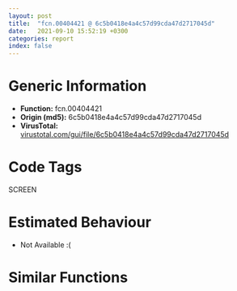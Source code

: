```yaml
---
layout: post
title:  "fcn.00404421 @ 6c5b0418e4a4c57d99cda47d2717045d"
date:   2021-09-10 15:52:19 +0300
categories: report
index: false
---
```


# Generic Information
- **Function:** fcn.00404421
- **Origin (md5):** 6c5b0418e4a4c57d99cda47d2717045d
- **VirusTotal:** [virustotal.com/gui/file/6c5b0418e4a4c57d99cda47d2717045d][virustotal_ref]

# Code Tags
<span class="tag" id="SCREEN">SCREEN</span>


# Estimated Behaviour
<ul><li class="bhv-desc" id="na">Not Available :(</li></ul>

# Similar Functions
<script type="text/javascript" src="https://www.gstatic.com/charts/loader.js"></script>
<script type="text/javascript">

    google.charts.load('current', {'packages':['corechart']});
    google.charts.setOnLoadCallback(drawChart);

    function drawChart() {
    var data = new google.visualization.DataTable();
        data.addColumn('number', 'X');
        data.addColumn('number', 'Y');
        data.addColumn({type: 'string', role: 'tooltip', 'p': {'html': true}});
        data.addColumn({'type': 'string', 'role': 'style'});
        
        data.addRows([
    [0, 0, '<b><a href="/report/fcn.00404421@6c5b0418e4a4c57d99cda47d2717045d">fcn.00404421</a><br>@6c5b0418e4a4c57d99cda47d2717045d</b><br>', 'point { fill-color: #e0440e; }'],

        ]);

    var options = {
        title: 'Similarity Plot',
        legend: 'none',
        colors: ['#dedbd9', '#e6693e', '#ec8f6e', '#f3b49f', '#f6c7b6'],
        tooltip: {isHtml: true, trigger: 'both'},
        explorer: {
        actions: ["dragToZoom", "rightClickToReset"],
        },
        chartArea: {
        width: '80%',
        height: '80%'
        },
        width: '100%',
        height: '100%'
    };

    var chart = new google.visualization.ScatterChart(document.getElementById('chart_div'));

    chart.draw(data, options);
    }
    
</script>


<div id="chart_div" style="width: 100%px; height: 100%;"></div>

# Disassembled Code
{% highlight nasm %}

push ebp
sub esp, 0x658
lea ebp, [esp-4]
mov eax, dword[0x43720c]
xor eax, ebp
mov dword[ebp+0x658], eax
push 0x80
mov eax, 0x42c7eb
call fcn.00408302
mov esi, dword[ebp+0x664]
mov ebx, ecx
mov dword[ebx+4], esi
call fcn.00406fa4
mov dword[ebp-0x20], eax
call fcn.0040711d
xor edi, edi
push 0x206
mov dword[ebp-0x14], eax
lea eax, [ebp+0x3a]
push edi
push eax
mov word[ebp+0x38], di
call fcn.00408570
push 0x42d5cc
lea eax, [ebp+0x38]
push 0x42d5b8
push eax
call fcn.00408482
add esp, 0x18
lea eax, [ebp+0x38]
push eax
push esi
call dword[sym.imp.USER32.dll_SetWindowTextW]
lea eax, [ebp-0x70]
push eax
push esi
call dword[sym.imp.USER32.dll_GetWindowRect]
mov eax, dword[ebp-0x70]
sub eax, dword[ebp-0x68]
push 1
add eax, dword[ebp-0x20]
push edi
cdq
sub eax, edx
mov ecx, eax
mov eax, dword[ebp-0x6c]
sub eax, dword[ebp-0x64]
push edi
add eax, dword[ebp-0x14]
sar ecx, 1
cdq
sub eax, edx
sar eax, 1
push eax
push ecx
push edi
push esi
call dword[sym.imp.USER32.dll_SetWindowPos]
cmp dword[ebx+0x20], 8
jb off.b186
mov eax, dword[ebx+0xc]
jmp off.b189
lea eax, [ebx+0xc]
mov esi, dword[sym.imp.USER32.dll_SetDlgItemTextW]
push eax
push 0x3ea
push dword[ebx+4]
call esi
push 1
push dword[ebx+0x5c]
push 0x3eb
push dword[ebx+4]
call dword[sym.imp.USER32.dll_SetDlgItemInt]
push 0x206
lea eax, [ebp+0x242]
push edi
push eax
mov word[ebp+0x240], di
call fcn.00408570
lea eax, [ebp+0x240]
push eax
push dword[ebx+0x60]
call fcn.00406d10
add esp, 0x14
lea eax, [ebp+0x240]
push eax
push 0x3ec
push dword[ebx+4]
call esi
cmp dword[ebx+0x3c], 8
jb off.b296
mov eax, dword[ebx+0x28]
jmp off.b299
lea eax, [ebx+0x28]
mov dword[ebp-0x3c], edi
mov dword[ebp-0x38], edi
mov dword[ebp-0x34], edi
lea ecx, [ebp-0x30]
push ecx
mov dword[ebp-4], edi
mov dword[ebp-0x30], 0x3001
push eax
jmp off.b379
push eax
lea ecx, [ebp-0x8c]
call fcn.004015ee
lea eax, [ebp-0x8c]
push eax
lea ecx, [ebp-0x40]
mov byte[ebp-4], 1
call fcn.00403ac4
push edi
push 1
lea ecx, [ebp-0x8c]
mov byte[ebp-4], 0
call fcn.0040115a
lea eax, [ebp-0x30]
push eax
push edi
call fcn.00409148
cmp eax, edi
pop ecx
pop ecx
jne off.b325
push 0x42d2c8
lea ecx, [ebp]
call fcn.004015ee
lea eax, [ebp-0x40]
push eax
push dword[ebp-0x3c]
lea ecx, [ebp-0x1c]
mov byte[ebp-4], 2
mov dword[ebp-0x10], edi
call fcn.00401c5f
jmp off.b516
cmp dword[ebp+0x14], 0x41
ja off.b547
cmp dword[ebp-0x10], 0xf
jge off.b547
lea ecx, [ebp-0x1c]
call fcn.0040180e
cmp dword[eax+0x18], 8
jb off.b458
mov eax, dword[eax+4]
jmp off.b461
add eax, 4
push 0x42d2c8
lea ecx, [ebp]
mov dword[ebp-0x14], eax
call fcn.00401cf5
test eax, eax
je off.b494
push 0x42d5b4
lea ecx, [ebp]
call fcn.00401610
push dword[ebp-0x14]
lea ecx, [ebp]
call fcn.00401610
inc dword[ebp-0x10]
lea ecx, [ebp-0x1c]
call fcn.0040182f
lea eax, [ebp-0x40]
push eax
push dword[ebp-0x38]
lea ecx, [ebp-0x2c]
call fcn.00401c5f
lea eax, [ebp-0x2c]
push eax
lea ecx, [ebp-0x1c]
call fcn.004074d4
test al, al
je off.b427
push 0x42d5ac
lea ecx, [ebp]
call fcn.00401610
cmp dword[ebp+0x18], 8
mov eax, dword[ebp+4]
jae off.b572
lea eax, [ebp+4]
push eax
push 0x3ed
push dword[ebx+4]
call esi
push 0x42d2c8
lea ecx, [ebp+0x1c]
call fcn.004015ee
cmp dword[ebx+0x58], 8
jb off.b607
mov eax, dword[ebx+0x44]
jmp off.b610
lea eax, [ebx+0x44]
mov dword[ebp-0x4c], edi
mov dword[ebp-0x48], edi
mov dword[ebp-0x44], edi
mov esi, 0x42d5a4
lea edi, [ebp+0x650]
movsd dword
lea ecx, [ebp+0x650]
push ecx
push eax
mov byte[ebp-4], 4
movsw word
call fcn.00409148
xor esi, esi
jmp off.b716
push eax
lea ecx, [ebp-0x8c]
call fcn.004015ee
lea eax, [ebp-0x8c]
push eax
lea ecx, [ebp-0x50]
mov byte[ebp-4], 5
call fcn.00403ac4
push esi
push 1
lea ecx, [ebp-0x8c]
mov byte[ebp-4], 4
call fcn.0040115a
lea eax, [ebp+0x650]
push eax
push esi
call fcn.00409148
cmp eax, esi
pop ecx
pop ecx
jne off.b654
push esi
push esi
push esi
push str.DISPLAY
mov dword[ebp-0x60], esi
mov dword[ebp-0x5c], esi
call dword[sym.imp.GDI32.dll_CreateICW]
push 0x42d58c
push esi
push esi
push esi
push esi
push 1
push esi
push esi
push esi
push 0x190
push esi
push esi
push esi
push 0xc
mov dword[ebp-0x14], eax
call dword[sym.imp.GDI32.dll_CreateFontW]
push eax
push dword[ebp-0x14]
mov dword[ebp-0x28], eax
call dword[sym.imp.GDI32.dll_SelectObject]
lea eax, [ebp-0x50]
push eax
push dword[ebp-0x4c]
lea ecx, [ebp-0x1c]
call fcn.00401c5f
jmp off.b1085
lea ecx, [ebp-0x1c]
call fcn.0040180e
cmp dword[eax+0x18], 8
jb off.b827
mov edi, dword[eax+4]
jmp off.b830
lea edi, [eax+4]
lea ecx, [ebp-0x1c]
call fcn.0040180e
mov eax, dword[eax+0x14]
push 0x206
mov dword[ebp-0x20], eax
lea eax, [ebp+0x44a]
push esi
mov dword[ebp-0x10], edi
push eax
mov dword[ebp-0x24], esi
xor edi, edi
mov word[ebp+0x448], si
call fcn.00408570
add esp, 0xc
cmp dword[ebp-0x20], 5
jle off.b1053
lea eax, [edi+5]
push eax
push dword[ebp-0x10]
lea eax, [ebp+0x448]
push eax
call fcn.0040910b
lea eax, [ebp+0x448]
push eax
call fcn.00407e49
add esp, 0x10
lea ecx, [ebp-0x60]
push ecx
push eax
lea eax, [ebp+0x448]
push eax
push dword[ebp-0x14]
call dword[sym.imp.GDI32.dll_GetTextExtentPoint32W]
cmp dword[ebp-0x60], 0x1b0
jl off.b1008
mov ecx, dword[ebp-0x10]
lea eax, [edi+5]
lea eax, [ecx+eax*2]
mov dword[ebp-0x10], eax
mov eax, dword[ebp-0x24]
lea eax, [eax+edi+5]
mov dword[ebp-0x24], eax
lea eax, [ebp+0x448]
push eax
lea ecx, [ebp+0x1c]
call fcn.00401610
push 0x42d5a4
lea ecx, [ebp+0x1c]
call fcn.00401610
xor edi, edi
jmp off.b1009
inc edi
push 0x206
lea eax, [ebp+0x44a]
push esi
push eax
mov word[ebp+0x448], si
call fcn.00408570
mov eax, dword[ebp-0x24]
lea eax, [edi+eax+5]
add esp, 0xc
cmp eax, dword[ebp-0x20]
jl off.b890
push dword[ebp-0x10]
lea ecx, [ebp+0x1c]
call fcn.00401610
push 0x42d5a4
lea ecx, [ebp+0x1c]
call fcn.00401610
lea ecx, [ebp-0x1c]
call fcn.0040182f
lea eax, [ebp-0x50]
push eax
push dword[ebp-0x48]
lea ecx, [ebp-0x58]
call fcn.00401c5f
lea eax, [ebp-0x58]
push eax
lea ecx, [ebp-0x1c]
call fcn.004074d4
test al, al
je off.b808
push dword[ebp-0x28]
call dword[sym.imp.GDI32.dll_DeleteObject]
push dword[ebp-0x14]
call dword[sym.imp.GDI32.dll_DeleteDC]
cmp dword[ebp+0x30], 0xc8
mov eax, dword[ebp+0x20]
jb off.b1204
cmp dword[ebp+0x34], 8
jae off.b1159
lea eax, [ebp+0x20]
push eax
mov edi, 0x3ee
push edi
push dword[ebx+4]
call dword[sym.imp.USER32.dll_SetDlgItemTextW]
push 5
push edi
push dword[ebx+4]
mov edi, dword[sym.imp.USER32.dll_GetDlgItem]
call edi
push eax
call dword[sym.imp.USER32.dll_ShowWindow]
push esi
push 0x3f3
jmp off.b1256
cmp dword[ebp+0x34], 8
jae off.b1213
lea eax, [ebp+0x20]
push eax
mov edi, 0x3f3
push edi
push dword[ebx+4]
call dword[sym.imp.USER32.dll_SetDlgItemTextW]
push 5
push edi
push dword[ebx+4]
mov edi, dword[sym.imp.USER32.dll_GetDlgItem]
call edi
push eax
call dword[sym.imp.USER32.dll_ShowWindow]
push esi
push 0x3ee
push dword[ebx+4]
call edi
push eax
call dword[sym.imp.USER32.dll_ShowWindow]
lea ecx, [ebp-0x50]
call fcn.004030d4
push esi
push 1
lea ecx, [ebp+0x1c]
call fcn.0040115a
push esi
push 1
lea ecx, [ebp]
call fcn.0040115a
lea ecx, [ebp-0x40]
call fcn.004030d4
xor eax, eax
inc eax
mov ecx, dword[ebp-0xc]
mov dword
pop ecx
pop edi
pop esi
pop ebx
mov ecx, dword[ebp+0x658]
xor ecx, ebp
call fcn.004082f3
add ebp, 0x65c
leave
ret 4

{% endhighlight %}

[virustotal_ref]: https://www.virustotal.com/gui/file/6c5b0418e4a4c57d99cda47d2717045d